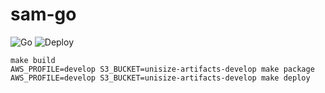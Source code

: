 # sam-go

![Go](https://github.com/akaishi-sandbox/sam-go/workflows/Go/badge.svg)
![Deploy](https://github.com/akaishi-sandbox/sam-go/workflows/Deploy/badge.svg)

```
make build
AWS_PROFILE=develop S3_BUCKET=unisize-artifacts-develop make package
AWS_PROFILE=develop S3_BUCKET=unisize-artifacts-develop make deploy
```